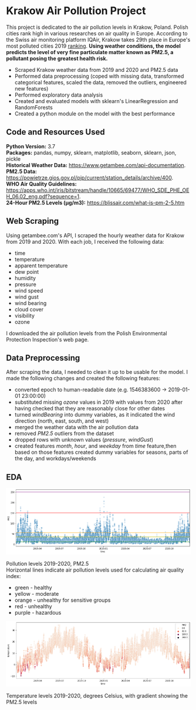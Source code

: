 # Krakow Air Pollution Project
This project is dedicated to the air pollution levels in Krakow, Poland. Polish cities rank high in various researches on air quality in Europe. According to the Swiss air monitoring platform IQAir, Krakow takes 29th place in Europe's most polluted cities 2019 [ranking](https://www.iqair.com/world-most-polluted-cities?continent=59af92ac3e70001c1bd78e52&country=&state=&page=1&perPage=50&cities=). **Using weather conditions, the model predicts the level of very fine particulate matter known as PM2.5, a pollutant posing the greatest health risk.**

* Scraped Krakow weather data from 2019 and 2020 and PM2.5 data
* Performed data preprocessing (coped with missing data, transformed categorical features, scaled the data, removed the outliers, engineered new features)
* Performed exploratory data analysis
* Created and evaluated models with sklearn's LinearRegression and RandomForests
* Created a python module on the model with the best performance

## Code and Resources Used
**Python Version:** 3.7  
**Packages:** pandas, numpy, sklearn, matplotlib, seaborn, sklearn, json, pickle  
**Historical Weather Data:** https://www.getambee.com/api-documentation.  
**PM2.5 Data:** https://powietrze.gios.gov.pl/pjp/current/station_details/archive/400.  
**WHO Air Quality Guidelines:** https://apps.who.int/iris/bitstream/handle/10665/69477/WHO_SDE_PHE_OEH_06.02_eng.pdf?sequence=1.  
**24-Hour PM2.5 Levels (μg/m3):** https://blissair.com/what-is-pm-2-5.htm

## Web Scraping
Using getambee.com's API, I scraped the hourly weather data for Krakow from 2019 and 2020. With each job, I received the following data:
* time
* temperature
* apparent temperature
* dew point
* humidity
* pressure
* wind speed
* wind gust
* wind bearing
* cloud cover
* visibility
* ozone

I downloaded the air pollution levels from the Polish Environmental Protection Inspection's web page.

## Data Preprocessing
After scraping the data, I needed to clean it up to be usable for the model. I made the following changes and created the following features:
* converted epoch to human-readable date (e.g. 1546383600 -> 2019-01-01 23:00:00)
* substituted missing *ozone* values in 2019 with values from 2020 after having checked that they are reasonably close for other dates
* turned *windBearing* into dummy variables, as it indicated the wind direction (north, east, south, and west)
* merged the weather data with the air pollution data
* removed *PM2.5* outliers from the dataset
* dropped rows with unknown values (*pressure*, *windGust*)
* created features *month*, *hour*, and *weekday* from *time* feature,then based on those features created dummy variables for seasons, parts of the day, and workdays/weekends

## EDA
![alt text](https://github.com/yeegorski/krakow_air_pollution/blob/main/PM2.png "Pollution levels 2019-2020, PM2.5")

Pollution levels 2019-2020, PM2.5  
Horizontal lines indicate air pollution levels used for calculating air quality index:
* green - healthy
* yellow - moderate
* orange - unhealthy for sensitive groups
* red - unhealthy
* purple - hazardous

![alt text](https://github.com/yeegorski/krakow_air_pollution/blob/main/temperature.png "Temperature levels 2019-2020, degrees Celsius")

Temperature levels 2019-2020, degrees Celsius, with gradient showing the PM2.5 levels
